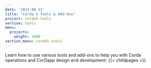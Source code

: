 ```yaml
---
date: '2023-08-22'
title: "Corda 5 Tools & Add-Ons"
project: corda5-tools
version: tools
menu:
  projects:
    weight: 2000
section_menu: corda5-tools 
---
```


Learn how to use various tools and add-ons to help you with Corda operations and CorDapp design and development:
{{< childpages >}}